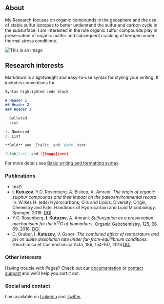 ## About

My Research focuses on organic compounds in the geosphere and the use of stable sulfur isotopes to better understand the sulfur and carbon cycle in the subsurface.
I am interested in the role organic sulfur compounds play in preservation of organic matter and subsequent cracking of kerogen under thermal stress conditions.

![This is an image](https://en.earth.huji.ac.il/sites/default/files/styles/profile_full/public/earthen/files/photo_for_website.png?m=1611999105&itok=QoLwPqaW)

## Research interests

Markdown is a lightweight and easy-to-use syntax for styling your writing. It includes conventions for

```markdown
Syntax highlighted code block

# Header 1
## Header 2
### Header 3

- Bulleted
- List

1. Numbered
2. List

**Bold** and _Italic_ and `Code` text

[Link](url) and ![Image](src)
```

For more details see [Basic writing and formatting syntax](https://docs.github.com/en/github/writing-on-github/getting-started-with-writing-and-formatting-on-github/basic-writing-and-formatting-syntax).

### Publications
* test1
* **I. Kutuzov**, Y.O. Rosenberg, A. Bishop, A. Amrani: *The origin of organic sulphur compounds and their impact on the paleoenvironmental record*. In: Wilkes H. (eds) Hydrocarbons, Oils and Lipids: Diversity, Origin, Chemistry and Fate. Handbook of Hydrocarbon and Lipid Microbiology. Springer. 2019. [DOI](https://doi.org/10.1007/978-3-319-54529-5_1-1)
* Y.O. Rosenberg, **I. Kutuzov**, A. Amrani: *Sulfurization as a preservation mechanisem for the δ<sup>13</sup>C of biomarkers*. Organic Geochemistry, 125, 66-69, 2018. [DOI](https://doi.org/10.1016/j.orggeochem.2018.08.010)
* C. Gruber, **I. Kutuzov**, J. Ganor: *The combined effect of temperature and pH on albite dissolution rate under far-from-equilibrium conditions*. Geochimica et Cosmochimica Acta, 186, 154-167, 2016.[DOI](https://doi.org/10.1016/j.gca.2016.04.046)

### Other interests

Having trouble with Pages? Check out our [documentation](https://docs.github.com/categories/github-pages-basics/) or [contact support](https://support.github.com/contact) and we’ll help you sort it out.

### Social and contact
I am available on [Linkedin](http://www.linkedin.com/in/ilya-kutuzov-5597141b8) and [Twitter](https://twitter.com/geokutuzov)
